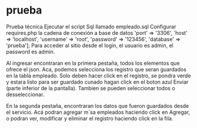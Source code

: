# prueba
Prueba técnica
Ejecutar el script Sql llamado empleado.sql
Configurar requires.php la cadena de conexión a base de datos
'port' => '3306',
            'host' => 'localhost',
            'username' => 'root',
            'password' => '123456',
            'database' => 'prueba'];
 Para acceder al sitio desde el login, el usuario es admin, el password es admin. 
 
 Al ingresar encontraran en la primera pestaña, todos los elementos que ofrece el json. Aca, podemos selecciona los registro que seran guardados en la tabla empleado. Solo deben hacer click en el registro, se pondra verde y estara listo para ser guardado cunado hagan click en el boton azul Enviar (parte inferior de la pantalla). Tambien se pueden seleccionar todos o desseleccionar.
 
 En la segunda pestaña, encontraran los datos que fueron guardados desde el servicio. Acá podran agregar m´sa empleados haciendo click en Agregar, o podran ver, modificar y eliminar el registro haciendo click en la fila.
